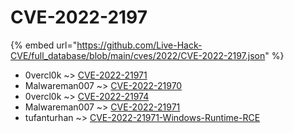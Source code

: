 # CVE-2022-2197
{% embed url="https://github.com/Live-Hack-CVE/full_database/blob/main/cves/2022/CVE-2022-2197.json" %}

* 0vercl0k ~> [CVE-2022-21971](https://www.alice-snow.ru/2022/database/cve-2022-2197/cve-2022-21971-0vercl0k)
* Malwareman007 ~> [CVE-2022-21970](https://www.alice-snow.ru/2022/database/cve-2022-2197/cve-2022-21970-malwareman007)
* 0vercl0k ~> [CVE-2022-21974](https://www.alice-snow.ru/2022/database/cve-2022-2197/cve-2022-21974-0vercl0k)
* Malwareman007 ~> [CVE-2022-21971](https://www.alice-snow.ru/2022/database/cve-2022-2197/cve-2022-21971-malwareman007)
* tufanturhan ~> [CVE-2022-21971-Windows-Runtime-RCE](https://www.alice-snow.ru/2022/database/cve-2022-2197/cve-2022-21971-windows-runtime-rce-tufanturhan)